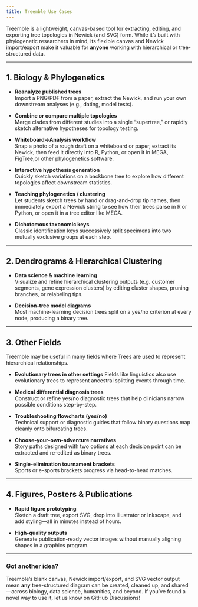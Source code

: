 ```yaml
---
title: Treemble Use Cases
---
```


Treemble is a lightweight, canvas-based tool for extracting, editing, and exporting tree topologies in Newick (and SVG) form.  While it’s built with phylogenetic researchers in mind, its flexible canvas and Newick import/export make it valuable for **anyone** working with hierarchical or tree-structured data.

---

## 1. Biology & Phylogenetics

- **Reanalyze published trees**  
  Import a PNG/PDF from a paper, extract the Newick, and run your own downstream analyses (e.g., dating, model tests).

- **Combine or compare multiple topologies**  
  Merge clades from different studies into a single “supertree,” or rapidly sketch alternative hypotheses for topology testing.

- **Whiteboard→Analysis workflow**  
  Snap a photo of a rough draft on a whiteboard or paper, extract its Newick, then feed it directly into R, Python, or open it in MEGA, FigTree,or other phylogenetics software.

- **Interactive hypothesis generation**  
  Quickly sketch variations on a backbone tree to explore how different topologies affect downstream statistics.

- **Teaching phylogenetics / clustering**  
  Let students sketch trees by hand or drag-and-drop tip names, then immediately export a Newick string to see how their trees parse in R or Python, or open it in a tree editor like MEGA.

- **Dichotomous taxonomic keys**  
  Classic identification keys successively split specimens into two mutually exclusive groups at each step.

---

## 2. Dendrograms & Hierarchical Clustering

- **Data science & machine learning**  
  Visualize and refine hierarchical clustering outputs (e.g. customer segments, gene expression clusters) by editing cluster shapes, pruning branches, or relabeling tips.

- **Decision-tree model diagrams**  
  Most machine-learning decision trees split on a yes/no criterion at every node, producing a binary tree.

---

## 3. Other Fields

Treemble may be useful in many fields where Trees are used to represent hierarchical relationships.

- **Evolutionary trees in other settings**
  Fields like linguistics also use evolutionary trees to represent ancestral splitting events through time.

- **Medical differential diagnosis trees**  
  Construct or refine yes/no diagnostic trees that help clinicians narrow possible conditions step-by-step.

- **Troubleshooting flowcharts (yes/no)**  
  Technical support or diagnostic guides that follow binary questions map cleanly onto bifurcating trees.

- **Choose-your-own-adventure narratives**  
  Story paths designed with two options at each decision point can be extracted and re-edited as binary trees.

- **Single-elimination tournament brackets**  
  Sports or e-sports brackets progress via head-to-head matches.

---

## 4. Figures, Posters & Publications

- **Rapid figure prototyping**  
  Sketch a draft tree, export SVG, drop into Illustrator or Inkscape, and add styling—all in minutes instead of hours.

- **High-quality outputs**  
  Generate publication-ready vector images without manually aligning shapes in a graphics program.

---

### Got another idea?

Treemble’s blank canvas, Newick import/export, and SVG vector output mean **any** tree-structured diagram can be created, cleaned up, and shared—across biology, data science, humanities, and beyond. If you’ve found a novel way to use it, let us know on GitHub Discussions!